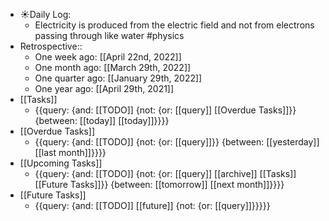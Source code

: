 - ☀️Daily Log:
    - Electricity is produced from the electric field and not from electrons passing through like water #physics
- Retrospective::
    - One week ago: [[April 22nd, 2022]]
    - One month ago: [[March 29th, 2022]]
    - One quarter ago: [[January 29th, 2022]]
    - One year ago: [[April 29th, 2021]]
- [[Tasks]]
    - {{query: {and: [[TODO]] {not: {or: [[query]] [[Overdue Tasks]]}} {between: [[today]] [[today]]}}}}
- [[Overdue Tasks]]
    - {{query: {and: [[TODO]] {not: {or: [[query]]}} {between: [[yesterday]] [[last month]]}}}}
- [[Upcoming Tasks]]
    - {{query: {and: [[TODO]] {not: {or: [[query]] [[archive]] [[Tasks]] [[Future Tasks]]}} {between: [[tomorrow]] [[next month]]}}}}
- [[Future Tasks]]
    - {{query: {and: [[TODO]] [[future]] {not: {or: [[query]]}}}}}
